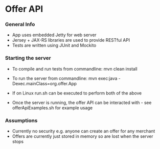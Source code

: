 # Offer API

### General Info

* App uses embedded Jetty for web server
* Jersey + JAX-RS libraries are used to provide RESTful API
* Tests are written using JUnit and Mockito

### Starting the server

* To compile and run tests from commandline:
      mvn clean install

* To run the server from commandline:
      mvn exec:java -Dexec.mainClass=org.offer.App

* If on Linux run.sh can be executed to perform both of the above

* Once the server is running, the offer API can be interacted with - see offerApiExamples.sh for example usage

### Assumptions

 - Currently no security e.g. anyone can create an offer for any merchant
 - Offers are currently just stored in memory so are lost when the server stops